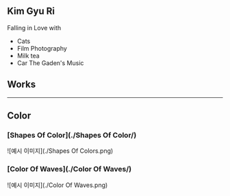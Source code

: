 ## Kim Gyu Ri
Falling in Love with
* Cats
* Film Photography
* Milk tea
* Car The Gaden's Music

## Works
---
## Color
### [Shapes Of Color](./Shapes Of Color/)
![예시 이미지](./Shapes Of Colors.png)

### [Color Of Waves](./Color Of Waves/)
![예시 이미지](./Color Of Waves.png)
